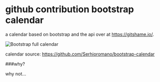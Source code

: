 github contribution bootstrap calendar
===

a calendar based on bootstrap and the api over at https://gitshame.io/.

![Bootstrap full calendar](http://serhioromano.s3.amazonaws.com/github/bs-calendar.png)

calendar source: https://github.com/Serhioromano/bootstrap-calendar

###why?

why not...